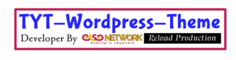 [![Header](https://raw.githubusercontent.com/TommyJonathanSinaga/TYT-Wordpress-Theme/main/Assets/develse.png "Header")](https://instagram.com/elsenetwork)
